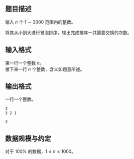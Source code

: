 ## 题目描述

输入 $n$ 个 $1\sim 2000$ 范围内的整数。  

将其从小到大进行冒泡排序，输出完成排序一共需要交换的次数。

## 输入格式

第一行一个整数 $n$。  
接下来一行 $n$ 个整数，含义如题意所述。

## 输出格式

一行一个整数。

```input1
3
3 2 1
```

```output1
3
```

## 数据规模与约定

对于 $100\%$ 的数据，$1\le n \le 1000$。